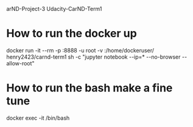 arND-Project-3
Udacity-CarND-Term1

# How to run the docker up
docker run -it --rm -p <outside port>:8888 -u root -v <mount file location>:/home/dockeruser/ henry2423/carnd-term1 sh -c "jupyter notebook --ip=* --no-browser --allow-root"


# How to run the bash make a fine tune
docker exec -it <docker ID> /bin/bash
